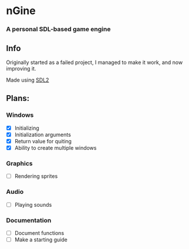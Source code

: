 # nGine
### A personal SDL-based game engine

## Info
Originally started as a failed project, I managed to make it work, and now improving it.

Made using [SDL2](http://libsdl.org/)

## Plans:

### Windows
- [x] Initializing
- [x] Initialization arguments
- [x] Return value for quiting
- [x] Ability to create multiple windows

### Graphics
- [ ] Rendering sprites

### Audio
- [ ] Playing sounds

### Documentation
- [ ] Document functions
- [ ] Make a starting guide
